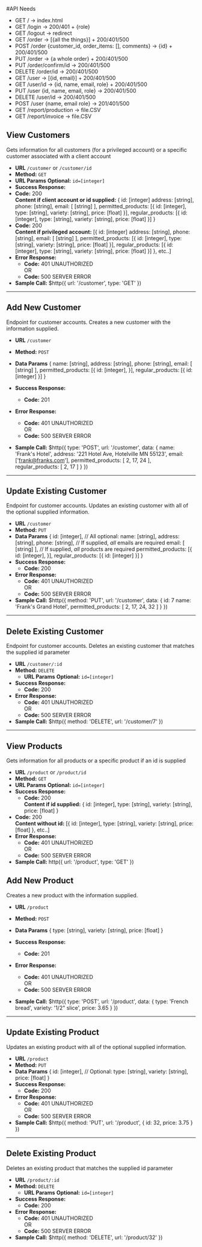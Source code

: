 #API Needs
* GET / -> index.html
* GET /login -> 200/401 + {role}
* GET /logout -> redirect
* GET /order -> [{all the things}] + 200/401/500
* POST /order {customer_id, order_items: [], comments} -> {id} + 200/401/500
* PUT /order -> {a whole order} + 200/401/500
* PUT /order/confirm/id -> 200/401/500
* DELETE /order/id -> 200/401/500
* GET /user -> [{id, email}] + 200/401/500
* GET /user/id -> {id, name, email, role} + 200/401/500
* PUT /user {id, name, email, role} -> 200/401/500
* DELETE /user/id -> 200/401/500
* POST /user {name, email role} -> 201/401/500
* GET /report/production -> file.CSV
* GET /report/invoice -> file.CSV



**View Customers**
----
Gets information for all customers (for a privileged account) or a specific customer associated with a client account
* **URL**
`/customer` or `/customer/id`
* **Method:**
`GET`
*  **URL Params**
**Optional:**
`id=[integer]`
* **Success Response:**
* **Code:** 200 <br />
    **Content if client account or id supplied:**
        {
            id: [integer]
            address: [string],
            phone: [string],
            email: [
                [string]
            ],
            permitted_products: [{
                id: [integer],
                type: [string],
                variety: [string],
                price: [float]
            }],
            regular_products: [{
                id: [integer],
                type: [string],
                variety: [string],
                price: [float]
            }]
        }
* **Code:** 200 <br />
    **Content if privileged account:**
        [{
            id: [integer]
            address: [string],
            phone: [string],
            email: [
                [string]
            ],
            permitted_products: [{
                id: [integer],
                type: [string],
                variety: [string],
                price: [float]
            }],
            regular_products: [{
                id: [integer],
                type: [string],
                variety: [string],
                price: [float]
            }]
        }, etc..]
* **Error Response:**
    * **Code:** 401 UNAUTHORIZED <br />
    OR
    * **Code:** 500 SERVER ERROR <br />
* **Sample Call:**
        $http({
          url: '/customer',
          type: 'GET'
        })
----
**Add New Customer**
----
Endpoint for customer accounts. Creates a new customer with the information supplied.
* **URL**
    `/customer`
* **Method:**
    `POST`
* **Data Params**
        {
            name: [string],
            address: [string],
            phone: [string],
            email: [
                [string]
            ],
            permitted_products: [{
                id: [integer],
            }],
            regular_products: [{
                id: [integer]
            }]
        }
* **Success Response:**
    * **Code:** 201 <br />
* **Error Response:**
    * **Code:** 401 UNAUTHORIZED <br />
    OR
    * **Code:** 500 SERVER ERROR <br />

* **Sample Call:**
        $http({
            type: 'POST',
            url: '/customer',
            data: {
                name: 'Frank's Hotel',
                address: '221 Hotel Ave, Hotelville MN 55123',
                email: ['frank@franks.com'],
                permitted_products: [
                    2,
                    17,
                    24
                ],
                regular_products: [
                    2,
                    17
                ]
            }
        })
----
**Update Existing Customer**
----
Endpoint for customer accounts. Updates an existing customer with all of the optional supplied information.
* **URL**
    `/customer`
* **Method:**
    `PUT`
* **Data Params**
        {
            id: [integer],
            // All optional:
            name: [string],
            address: [string],
            phone: [string],
            // If supplied, _all_ emails are required
            email: [
                [string]
            ],
            // If supplied, _all_ products are required
            permitted_products: [{
                id: [integer],
            }],
            regular_products: [{
                id: [integer]
            }]
        }
* **Success Response:**
    * **Code:** 200 <br />
* **Error Response:**
    * **Code:** 401 UNAUTHORIZED <br />
    OR
    * **Code:** 500 SERVER ERROR <br />
* **Sample Call:**
        $http({
            method: 'PUT',
            url: '/customer',
            data: {
                id: 7
                name: 'Frank's Grand Hotel',
                permitted_products: [
                    2,
                    17,
                    24,
                    32
                ]
            }
        })
----
**Delete Existing Customer**
----
Endpoint for customer accounts. Deletes an existing customer that matches the supplied id parameter
* **URL**
    `/customer/:id`
* **Method:**
    `DELETE`
    *  **URL Params**
        **Optional:**
        `id=[integer]`
* **Success Response:**
    * **Code:** 200 <br />
* **Error Response:**
    * **Code:** 401 UNAUTHORIZED <br />
    OR
    * **Code:** 500 SERVER ERROR <br />
* **Sample Call:**
        $http({
            method: 'DELETE',
            url: '/customer/7'
        })
----
**View Products**
----
Gets information for all products or a specific product if an id is supplied
* **URL**
    `/product` or `/product/id`
* **Method:**
    `GET`
*  **URL Params**
    **Optional:**
    `id=[integer]`
* **Success Response:**
    * **Code:** 200 <br />
        **Content if id supplied:**
            {
                id: [integer],
                type: [string],
                variety: [string],
                price: [float]
            }
* **Code:** 200 <br />
    **Content without id:**
        [{
            id: [integer],
            type: [string],
            variety: [string],
            price: [float]
        }, etc..]
* **Error Response:**
    * **Code:** 401 UNAUTHORIZED <br />
    OR
    * **Code:** 500 SERVER ERROR <br />
* **Sample Call:**
        http({
          url: '/product',
          type: 'GET'
        })

**Add New Product**
----
Creates a new product with the information supplied.
* **URL**
    `/product`
* **Method:**
    `POST`
* **Data Params**
        {
            type: [string],
            variety: [string],
            price: [float]
        }
* **Success Response:**
    * **Code:** 201 <br />
* **Error Response:**
    * **Code:** 401 UNAUTHORIZED <br />
    OR
    * **Code:** 500 SERVER ERROR <br />

* **Sample Call:**
        $http({
            type: 'POST',
            url: '/product',
            data: {
                type: 'French bread',
                variety: '1/2" slice',
                price: 3.65
            }
        })
----
**Update Existing Product**
----
Updates an existing product with all of the optional supplied information.
* **URL**
    `/product`
* **Method:**
    `PUT`
* **Data Params**
        {
            id: [integer],
            // Optional:
            type: [string],
            variety: [string],
            price: [float]
        }
* **Success Response:**
    * **Code:** 200 <br />
* **Error Response:**
    * **Code:** 401 UNAUTHORIZED <br />
    OR
    * **Code:** 500 SERVER ERROR <br />
* **Sample Call:**
        $http({
            method: 'PUT',
            url: '/product',
            {
                id: 32,
                price: 3.75
            }
        })
----
**Delete Existing Product**
----
Deletes an existing product that matches the supplied id parameter
* **URL**
    `/product/:id`
* **Method:**
    `DELETE`
    *  **URL Params**
        **Optional:**
        `id=[integer]`
* **Success Response:**
    * **Code:** 200 <br />
* **Error Response:**
    * **Code:** 401 UNAUTHORIZED <br />
    OR
    * **Code:** 500 SERVER ERROR <br />
* **Sample Call:**
        $http({
            method: 'DELETE',
            url: '/product/32'
        })
